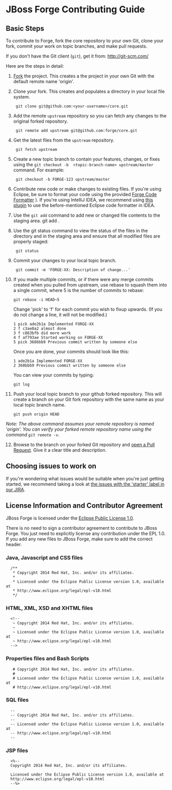 JBoss Forge Contributing Guide
==============================

Basic Steps
-----------

To contribute to Forge, fork the core repository to your own Git, clone your fork, commit your work on topic branches, and make pull requests.

If you don't have the Git client (`git`), get it from: <http://git-scm.com/>

Here are the steps in detail:

1. [Fork](https://github.com/forge/core/fork) the project. This creates a the project in your own Git with the default remote name 'origin'.

2. Clone your fork. This creates and populates a directory in your local file system.

        git clone git@github.com:<your-username>/core.git

3. Add the remote `upstream` repository so you can fetch any changes to the original forked repository.

        git remote add upstream git@github.com:forge/core.git

4. Get the latest files from the `upstream` repository.

        git fetch upstream

5. Create a new topic branch to contain your features, changes, or fixes using the `git checkout -b  <topic-branch-name> upstream/master` command. For example:

        git checkout -b FORGE-123 upstream/master

6. Contribute new code or make changes to existing files. If you're using Eclipse, be sure to format your code using the provided [Forge Code Formatter](eclipse-code-formatter-profile.xml)   ). If you're using IntelliJ IDEA, we recommend using [this plugin](http://plugins.jetbrains.com/plugin/6546) to use the before-mentioned Eclipse code formatter in IDEA.

7. Use the `git add` command to add new or changed file contents to the staging area.
        git add .

8. Use the git status command to view the status of the files in the directory and in the staging area and ensure that all modified files are properly staged:

        git status

9. Commit your changes to your local topic branch.

        git commit -m 'FORGE-XX: Description of change...'

10. If you made multiple commits, or if there were any merge commits created when you pulled from upstream, use rebase to squash them into a single commit, where 5 is the number of commits to rebase:

        git rebase -i HEAD~5

    Change 'pick' to 'f' for each commit you wish to fixup upwards. (If you do not change a line, it will not be modified.)

        1 pick ade2b1a Implemented FORGE-XX
        2 f c3ae0a2 almost done
        3 f c863bfb did more work
        4 f af793ae Started working on FORGE-XX
        5 pick 368bbb9 Previous commit written by someone else

    Once you are done, your commits should look like this:

        1 ade2b1a Implemented FORGE-XX
        2 368bbb9 Previous commit written by someone else

    You can view your commits by typing:

        git log

11. Push your local topic branch to your github forked repository. This will create a branch on your Git fork repository with the same name as your local topic branch name.

        git push origin HEAD

   _Note: The above command assumes your remote repository is named 'origin'. You can verify your forked remote repository name using the command `git remote -v`_.

12. Browse to the <topic-branch-name> branch on your forked Git repository and [open a Pull Request](http://help.github.com/send-pull-requests/). Give it a clear title and description.

Choosing issues to work on
--------------------------

If you're wondering what issues would be suitable when you're just getting started, we recommend taking a look at [the issues with the 'starter' label in our JIRA](https://issues.jboss.org/issues/?filter=12321213).


License Information and Contributor Agreement
---------------------------------------------

  JBoss Forge is licensed under the [Eclipse Public License 1.0](http://www.eclipse.org/legal/epl-v10.html).

  There is no need to sign a contributor agreement to contribute to JBoss Forge. You just need to explicitly license any contribution under the EPL 1.0. If you add any new files to JBoss Forge, make sure to add the correct header.

### Java,  Javascript and CSS files

      /**
       * Copyright 2014 Red Hat, Inc. and/or its affiliates.
       *
       * Licensed under the Eclipse Public License version 1.0, available at
       * http://www.eclipse.org/legal/epl-v10.html
       */

### HTML, XML, XSD and XHTML files

      <!--
       ~ Copyright 2014 Red Hat, Inc. and/or its affiliates.
       ~
       ~ Licensed under the Eclipse Public License version 1.0, available at
       ~ http://www.eclipse.org/legal/epl-v10.html
      -->

### Properties files and Bash Scripts

       # Copyright 2014 Red Hat, Inc. and/or its affiliates.
       #
       # Licensed under the Eclipse Public License version 1.0, available at
       # http://www.eclipse.org/legal/epl-v10.html

### SQL files

      --
      -- Copyright 2014 Red Hat, Inc. and/or its affiliates.
      --
      -- Licensed under the Eclipse Public License version 1.0, available at
      -- http://www.eclipse.org/legal/epl-v10.html
      --

### JSP files

      <%--
      Copyright 2014 Red Hat, Inc. and/or its affiliates.

      Licensed under the Eclipse Public License version 1.0, available at
      http://www.eclipse.org/legal/epl-v10.html
      --%>

